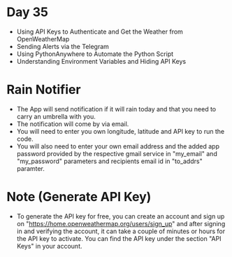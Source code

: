 # Day 35

- Using API Keys to Authenticate and Get the Weather from OpenWeatherMap
- Sending Alerts via the Telegram
- Using PythonAnywhere to Automate the Python Script
- Understanding Environment Variables and Hiding API Keys

# Rain Notifier

- The App will send notification if it will rain today and that you need to carry an umbrella with you.
- The notification will come by via email.
- You will need to enter you own longitude, latitude and API key to run the code.
- You will also need to enter your own email address and the added app password provided by the respective gmail service
  in "my_email" and "my_password" parameters and recipients email id in "to_addrs" paramter.

# Note (Generate API Key)

- To generate the API key for free, you can create an account and sign up on
  "https://home.openweathermap.org/users/sign_up" and after signing in and verifying the account, it can take a couple 
  of minutes or hours for the API key to activate. You can find the API key under the section "API Keys" in your account.